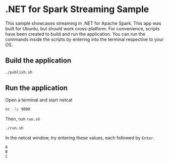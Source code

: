 # .NET for Spark Streaming Sample

This sample showcases streaming in .NET for Apache Spark. This app was built for Ubuntu, but should work cross-platform. For convenience, scripts have been created to build and run the application. You can run the commands inside the scripts by entering into the terminal respective to your OS.

## Build the application

```bash
./publish.sh
```

## Run the application

Open a terminal and start netcat

```bash
nc -lp 9000
```

Then, run `run.sh`

```bash
./run.sh
```

In the netcat window, try entering these values, each followed by `Enter`.

```bash
A
B
C
```